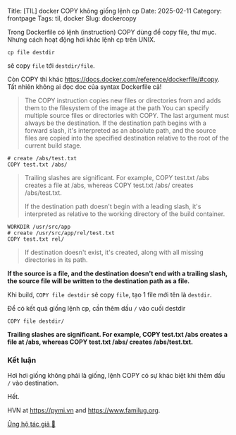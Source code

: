 Title: [TIL] docker COPY không giống lệnh cp
Date: 2025-02-11
Category: frontpage
Tags: til, docker
Slug: dockercopy

Trong Dockerfile có lệnh (instruction) COPY dùng để copy file, thư mục. Nhưng cách hoạt động hơi khác lệnh cp trên UNIX.

```
cp file destdir
```
sẽ copy `file` tới `destdir/file`.

Còn COPY thì khác <https://docs.docker.com/reference/dockerfile/#copy>. Tất nhiên không ai đọc doc của syntax Dockerfile cả!

> The COPY instruction copies new files or directories from <src> and adds them to the filesystem of the image at the path <dest>
> You can specify multiple source files or directories with COPY. The last argument must always be the destination.
> If the destination path begins with a forward slash, it's interpreted as an absolute path, and the source files are copied into the specified destination relative to the root of the current build stage.

```
# create /abs/test.txt
COPY test.txt /abs/
```
>
> Trailing slashes are significant. For example, COPY test.txt /abs creates a file at /abs, whereas COPY test.txt /abs/ creates /abs/test.txt.
>
> If the destination path doesn't begin with a leading slash, it's interpreted as relative to the working directory of the build container.

```
WORKDIR /usr/src/app
# create /usr/src/app/rel/test.txt
COPY test.txt rel/
```
> If destination doesn't exist, it's created, along with all missing directories in its path.

**If the source is a file, and the destination doesn't end with a trailing slash, the source file will be written to the destination path as a file.**

Khi build, `COPY file destdir` sẽ copy `file`, tạo 1 file mới tên là `destdir`.


Để có kết quả giống lệnh cp, cần thêm dấu `/` vào cuối destdir

```
COPY file destdir/
```

**Trailing slashes are significant. For example, COPY test.txt /abs creates a file at /abs, whereas COPY test.txt /abs/ creates /abs/test.txt.**


### Kết luận
Hơi hơi giống không phải là giống, lệnh COPY có sự khác biệt khi thêm dấu `/` vào destination.


Hết.

HVN at <https://pymi.vn> and <https://www.familug.org>.

[Ủng hộ tác giả 🍺](https://www.familug.org/p/ung-ho.html)
